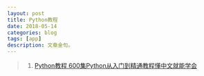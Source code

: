```yaml
---
layout: post
title: Python教程
date: 2018-05-14
categories: blog
tags: [app]
description: 文章金句。
---
```




>1. [Python教程 600集Python从入门到精通教程懂中文就能学会](https://www.bilibili.com/video/av14184325)   
